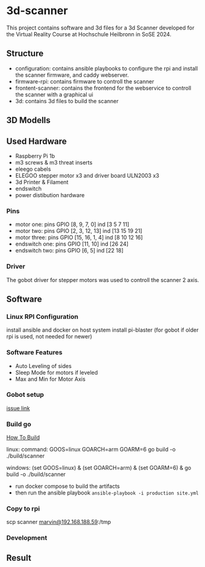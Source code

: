 # 3d-scanner
This project contains software and 3d files for a 3d Scanner developed for the Virtual Reality Course at Hochschule Heilbronn in SoSE 2024.
## Structure
- configuration: contains ansible playbooks to configure the rpi and install the scanner firmware, and caddy webserver.
- firmware-rpi: contains firmware to controll the scanner
- frontent-scanner: contains the frontend for the webservice to controll the scanner with a graphical ui
- 3d: contains 3d files to build the scanner
## 3D Modells
## Used Hardware
- Raspberry Pi 1b
- m3 screws & m3 threat inserts
- eleego cabels
- ELEGOO stepper motor x3 and driver board ULN2003 x3
- 3d Printer & Filament
- endswitch
- power distibution hardware
### Pins
- motor one: pins           GPIO [8, 9, 7, 0]          ind [3 5 7 11]
- motor two: pins           GPIO [2, 3, 12, 13]        ind [13 15 19 21]
- motor three: pins         GPIO [15, 16, 1, 4]        ind [8 10 12 16]
- endswitch one: pins       GPIO [11, 10]              ind [26 24]
- endswitch two: pins       GPIO [6, 5]                ind [22 18]

### Driver
The gobot driver for stepper motors was used to controll the scanner 2 axis.

## Software
### Linux RPI Configuration

install ansible and docker on host system
install pi-blaster (for gobot if older rpi is used, not needed for newer) 

### Software Features
- Auto Leveling of sides
- Sleep Mode for motors if leveled
- Max and Min for Motor Axis

### Gobot setup
[issue link](https://github.com/hybridgroup/gobot/issues/691)
### Build go
[How To Build](https://www.digitalocean.com/community/tutorials/building-go-applications-for-different-operating-systems-and-architectures)

linux: 
command: GOOS=linux GOARCH=arm GOARM=6 go build -o ./build/scanner

windows:
(set GOOS=linux) & (set GOARCH=arm) & (set GOARM=6) & go build -o ./build/scanner


- run docker compose to build the artifacts
- then run the ansible playbook `ansible-playbook -i production site.yml`

### Copy to rpi
scp scanner marvin@192.168.188.59:/tmp

### Development
## Result
